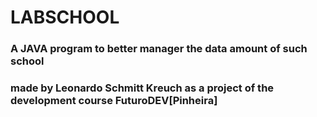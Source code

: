 # LABSCHOOL

### A JAVA program to better manager the data amount of such school

### made by Leonardo Schmitt Kreuch as a project of the development course FuturoDEV[Pinheira]
